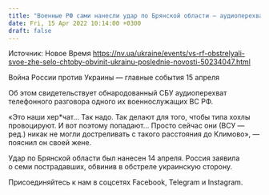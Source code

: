 ```yaml
---
title: "Военные РФ сами нанесли удар по Брянской области — аудиоперехват"
date: Fri, 15 Apr 2022 10:14:00 +0300
draft: false
---
```

Источник: Новое Время https://nv.ua/ukraine/events/vs-rf-obstrelyali-svoe-zhe-selo-chtoby-obvinit-ukrainu-poslednie-novosti-50234047.html


Война России против Украины — главные события 15 апреля

Об этом свидетельствует обнародованный СБУ аудиоперехват телефонного разговора одного их военнослужащих ВС РФ.

«Это наши хер*чат… Так надо. Так делают для того, чтобы типа хохлы провоцируют. И вот поэтому попадают… Просто сейчас они (ВСУ — ред.) никак не могли достреливать с такого расстояния до Климово», — пояснил он своей жене.

Удар по Брянской области был нанесен 14 апреля. Россия заявила о семи пострадавших, обвинив в обстреле украинскую сторону.

Присоединяйтесь к нам в соцсетях Facebook, Telegram и Instagram.
